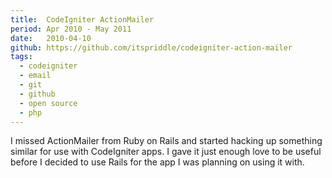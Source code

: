 ```yaml
---
title:  CodeIgniter ActionMailer
period: Apr 2010 - May 2011
date:   2010-04-10
github: https://github.com/itspriddle/codeigniter-action-mailer
tags:
  - codeigniter
  - email
  - git
  - github
  - open source
  - php
---
```


I missed ActionMailer from Ruby on Rails and started hacking up something
similar for use with CodeIgniter apps. I gave it just enough love to be useful
before I decided to use Rails for the app I was planning on using it with.
